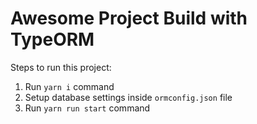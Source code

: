 # Awesome Project Build with TypeORM
        
Steps to run this project:

1. Run `yarn i` command
2. Setup database settings inside `ormconfig.json` file
3. Run `yarn run start` command
